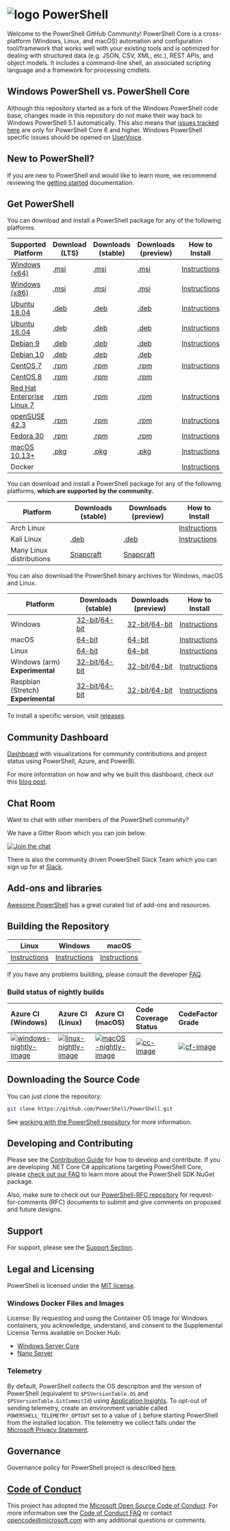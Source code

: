 # ![logo][] PowerShell

Welcome to the PowerShell GitHub Community!
PowerShell Core is a cross-platform (Windows, Linux, and macOS) automation and configuration tool/framework that works well with your existing tools and is optimized
for dealing with structured data (e.g. JSON, CSV, XML, etc.), REST APIs, and object models.
It includes a command-line shell, an associated scripting language and a framework for processing cmdlets.

[logo]: https://raw.githubusercontent.com/PowerShell/PowerShell/master/assets/ps_black_64.svg?sanitize=true

## Windows PowerShell vs. PowerShell Core

Although this repository started as a fork of the Windows PowerShell code base, changes made in this repository do not make their way back to Windows PowerShell 5.1 automatically.
This also means that [issues tracked here][issues] are only for PowerShell Core 6 and higher.
Windows PowerShell specific issues should be opened on [UserVoice][].

[issues]: https://github.com/PowerShell/PowerShell/issues
[UserVoice]: https://windowsserver.uservoice.com/forums/301869-powershell

## New to PowerShell?

If you are new to PowerShell and would like to learn more, we recommend reviewing the [getting started][] documentation.

[getting started]: https://github.com/PowerShell/PowerShell/tree/master/docs/learning-powershell

## Get PowerShell

You can download and install a PowerShell package for any of the following platforms.

| Supported Platform                         | Download (LTS)          | Downloads (stable)      | Downloads (preview)   | How to Install                |
| -------------------------------------------| ------------------------| ------------------------| ----------------------| ------------------------------|
| [Windows (x64)][corefx-win]                | [.msi][rl-windows-64]   | [.msi][rl-windows-64]   | [.msi][pv-windows-64] | [Instructions][in-windows]    |
| [Windows (x86)][corefx-win]                | [.msi][rl-windows-86]   | [.msi][rl-windows-86]   | [.msi][pv-windows-86] | [Instructions][in-windows]    |
| [Ubuntu 18.04][corefx-linux]               | [.deb][lts-ubuntu18]    | [.deb][rl-ubuntu18]     | [.deb][pv-ubuntu18]   | [Instructions][in-ubuntu18]   |
| [Ubuntu 16.04][corefx-linux]               | [.deb][lts-ubuntu16]    | [.deb][rl-ubuntu16]     | [.deb][pv-ubuntu16]   | [Instructions][in-ubuntu16]   |
| [Debian 9][corefx-linux]                   | [.deb][lts-debian9]     | [.deb][rl-debian9]      | [.deb][pv-debian9]    | [Instructions][in-deb9]       |
| [Debian 10][corefx-linux]                  | [.deb][lts-debian10]    | [.deb][rl-debian10]     | [.deb][pv-debian10]   |                               |
| [CentOS 7][corefx-linux]                   | [.rpm][lts-centos]      | [.rpm][rl-centos]       | [.rpm][pv-centos]     | [Instructions][in-centos]     |
| [CentOS 8][corefx-linux]                   | [.rpm][lts-centos8]     | [.rpm][rl-centos8]      | [.rpm][pv-centos8]    |                               |
| [Red Hat Enterprise Linux 7][corefx-linux] | [.rpm][lts-centos]      | [.rpm][rl-centos]       | [.rpm][pv-centos]     | [Instructions][in-rhel7]      |
| [openSUSE 42.3][corefx-linux]              | [.rpm][lts-centos]      | [.rpm][rl-centos]       | [.rpm][pv-centos]     | [Instructions][in-opensuse]   |
| [Fedora 30][corefx-linux]                  | [.rpm][lts-centos]      | [.rpm][rl-centos]       | [.rpm][pv-centos]     | [Instructions][in-fedora]     |
| [macOS 10.13+][corefx-macos]               | [.pkg][lts-macos]       | [.pkg][rl-macos]        | [.pkg][pv-macos]      | [Instructions][in-macos]      |
| Docker                                     |                         |                         |                       | [Instructions][in-docker]     |

You can download and install a PowerShell package for any of the following platforms, **which are supported by the community.**

| Platform                 | Downloads (stable)      | Downloads (preview)           | How to Install                |
| -------------------------| ------------------------| ----------------------------- | ------------------------------|
| Arch Linux               |                         |                               | [Instructions][in-archlinux]  |
| Kali Linux               | [.deb][rl-ubuntu16]     | [.deb][pv-ubuntu16]           | [Instructions][in-kali]       |
| Many Linux distributions | [Snapcraft][rl-snap]    | [Snapcraft][pv-snap]          |                               |

You can also download the PowerShell binary archives for Windows, macOS and Linux.

| Platform                            | Downloads (stable)                               | Downloads (preview)                             | How to Install                                 |
| ------------------------------------| ------------------------------------------------ | ------------------------------------------------| -----------------------------------------------|
| Windows                             | [32-bit][rl-winx86-zip]/[64-bit][rl-winx64-zip]  | [32-bit][pv-winx86-zip]/[64-bit][pv-winx64-zip] | [Instructions][in-windows-zip]                 |
| macOS                               | [64-bit][rl-macos-tar]                           | [64-bit][pv-macos-tar]                          | [Instructions][in-tar-macos]                   |
| Linux                               | [64-bit][rl-linux-tar]                           | [64-bit][pv-linux-tar]                          | [Instructions][in-tar-linux]                   |
| Windows (arm) **Experimental**      | [32-bit][rl-winarm]/[64-bit][rl-winarm64]        | [32-bit][pv-winarm]/[64-bit][pv-winarm64]       | [Instructions][in-arm]                         |
| Raspbian (Stretch) **Experimental** | [32-bit][rl-arm32]/[64-bit][rl-arm64]    | [32-bit][pv-arm32]/[64-bit][pv-arm64]           | [Instructions][in-raspbian]                    |

[lts-ubuntu18]: https://github.com/PowerShell/PowerShell/releases/download/v7.0.0/powershell-lts_7.0.0-1.ubuntu.18.04_amd64.deb
[lts-ubuntu16]: https://github.com/PowerShell/PowerShell/releases/download/v7.0.0/powershell-lts_7.0.0-1.ubuntu.16.04_amd64.deb
[lts-debian9]: https://github.com/PowerShell/PowerShell/releases/download/v7.0.0/powershell-lts_7.0.0-1.debian.9_amd64.deb
[lts-debian10]: https://github.com/PowerShell/PowerShell/releases/download/v7.0.0/powershell-lts_7.0.0-1.debian.10_amd64.deb
[lts-centos]: https://github.com/PowerShell/PowerShell/releases/download/v7.0.0/powershell-lts-7.0.0-1.rhel.7.x86_64.rpm
[lts-centos8]: https://github.com/PowerShell/PowerShell/releases/download/v7.0.0/powershell-lts-7.0.0-1.centos.8.x86_64.rpm
[lts-macos]: https://github.com/PowerShell/PowerShell/releases/download/v7.0.0/powershell-lts-7.0.0-osx-x64.pkg

[rl-windows-64]: https://github.com/PowerShell/PowerShell/releases/download/v7.0.0/PowerShell-7.0.0-win-x64.msi
[rl-windows-86]: https://github.com/PowerShell/PowerShell/releases/download/v7.0.0/PowerShell-7.0.0-win-x86.msi
[rl-ubuntu18]: https://github.com/PowerShell/PowerShell/releases/download/v7.0.0/powershell_7.0.0-1.ubuntu.18.04_amd64.deb
[rl-ubuntu16]: https://github.com/PowerShell/PowerShell/releases/download/v7.0.0/powershell_7.0.0-1.ubuntu.16.04_amd64.deb
[rl-debian9]: https://github.com/PowerShell/PowerShell/releases/download/v7.0.0/powershell_7.0.0-1.debian.9_amd64.deb
[rl-debian10]: https://github.com/PowerShell/PowerShell/releases/download/v7.0.0/powershell_7.0.0-1.debian.10_amd64.deb
[rl-centos]: https://github.com/PowerShell/PowerShell/releases/download/v7.0.0/powershell-7.0.0-1.rhel.7.x86_64.rpm
[rl-centos8]: https://github.com/PowerShell/PowerShell/releases/download/v7.0.0/powershell-7.0.0-1.centos.8.x86_64.rpm
[rl-macos]: https://github.com/PowerShell/PowerShell/releases/download/v7.0.0/powershell-7.0.0-osx-x64.pkg
[rl-winarm]: https://github.com/PowerShell/PowerShell/releases/download/v7.0.0/PowerShell-7.0.0-win-arm32.zip
[rl-winarm64]: https://github.com/PowerShell/PowerShell/releases/download/v7.0.0/PowerShell-7.0.0-win-arm64.zip
[rl-winx86-zip]: https://github.com/PowerShell/PowerShell/releases/download/v7.0.0/PowerShell-7.0.0-win-x86.zip
[rl-winx64-zip]: https://github.com/PowerShell/PowerShell/releases/download/v7.0.0/PowerShell-7.0.0-win-x64.zip
[rl-macos-tar]: https://github.com/PowerShell/PowerShell/releases/download/v7.0.0/powershell-7.0.0-osx-x64.tar.gz
[rl-linux-tar]: https://github.com/PowerShell/PowerShell/releases/download/v7.0.0/powershell-7.0.0-linux-x64.tar.gz
[rl-arm32]: https://github.com/PowerShell/PowerShell/releases/download/v7.0.0/powershell-7.0.0-linux-arm32.tar.gz
[rl-arm64]: https://github.com/PowerShell/PowerShell/releases/download/v7.0.0/powershell-7.0.0-linux-arm64.tar.gz
[rl-snap]: https://snapcraft.io/powershell

[pv-windows-64]: https://github.com/PowerShell/PowerShell/releases/download/v7.1.0-preview.1/PowerShell-7.1.0-preview.1-win-x64.msi
[pv-windows-86]: https://github.com/PowerShell/PowerShell/releases/download/v7.1.0-preview.1/PowerShell-7.1.0-preview.1-win-x86.msi
[pv-ubuntu18]: https://github.com/PowerShell/PowerShell/releases/download/v7.1.0-preview.1/powershell-preview_7.1.0-preview.1-1.ubuntu.18.04_amd64.deb
[pv-ubuntu16]: https://github.com/PowerShell/PowerShell/releases/download/v7.1.0-preview.1/powershell-preview_7.1.0-preview.1-1.ubuntu.16.04_amd64.deb
[pv-debian9]: https://github.com/PowerShell/PowerShell/releases/download/v7.1.0-preview.1/powershell-preview_7.1.0-preview.1-1.debian.9_amd64.deb
[pv-debian10]: https://github.com/PowerShell/PowerShell/releases/download/v7.1.0-preview.1/powershell-preview_7.1.0-preview.1-1.debian.10_amd64.deb
[pv-centos]: https://github.com/PowerShell/PowerShell/releases/download/v7.1.0-preview.1/powershell-preview-7.1.0_preview.1-1.rhel.7.x86_64.rpm
[pv-centos8]: https://github.com/PowerShell/PowerShell/releases/download/v7.1.0-preview.1/powershell-preview-7.1.0_preview.1-1.centos.8.x86_64.rpm
[pv-macos]: https://github.com/PowerShell/PowerShell/releases/download/v7.1.0-preview.1/powershell-7.1.0-preview.1-osx-x64.pkg
[pv-winarm]: https://github.com/PowerShell/PowerShell/releases/download/v7.1.0-preview.1/PowerShell-7.1.0-preview.1-win-arm32.zip
[pv-winarm64]: https://github.com/PowerShell/PowerShell/releases/download/v7.1.0-preview.1/PowerShell-7.1.0-preview.1-win-arm64.zip
[pv-winx86-zip]: https://github.com/PowerShell/PowerShell/releases/download/v7.1.0-preview.1/PowerShell-7.1.0-preview.1-win-x86.zip
[pv-winx64-zip]: https://github.com/PowerShell/PowerShell/releases/download/v7.1.0-preview.1/PowerShell-7.1.0-preview.1-win-x64.zip
[pv-macos-tar]: https://github.com/PowerShell/PowerShell/releases/download/v7.1.0-preview.1/powershell-7.1.0-preview.1-osx-x64.tar.gz
[pv-linux-tar]: https://github.com/PowerShell/PowerShell/releases/download/v7.1.0-preview.1/powershell-7.1.0-preview.1-linux-x64.tar.gz
[pv-arm32]: https://github.com/PowerShell/PowerShell/releases/download/v7.1.0-preview.1/powershell-7.1.0-preview.1-linux-arm32.tar.gz
[pv-arm64]: https://github.com/PowerShell/PowerShell/releases/download/v7.1.0-preview.1/powershell-7.1.0-preview.1-linux-arm64.tar.gz
[pv-snap]: https://snapcraft.io/powershell-preview

[in-windows]: https://docs.microsoft.com/powershell/scripting/install/installing-powershell-core-on-windows?view=powershell-7
[in-ubuntu14]: https://docs.microsoft.com/powershell/scripting/install/installing-powershell-core-on-linux?view=powershell-7#ubuntu-1404
[in-ubuntu16]: https://docs.microsoft.com/powershell/scripting/install/installing-powershell-core-on-linux?view=powershell-7#ubuntu-1604
[in-ubuntu18]: https://docs.microsoft.com/powershell/scripting/install/installing-powershell-core-on-linux?view=powershell-7#ubuntu-1804
[in-deb9]: https://docs.microsoft.com/powershell/scripting/install/installing-powershell-core-on-linux?view=powershell-7#debian-9
[in-centos]: https://docs.microsoft.com/powershell/scripting/install/installing-powershell-core-on-linux?view=powershell-7#centos-7
[in-rhel7]: https://docs.microsoft.com/powershell/scripting/install/installing-powershell-core-on-linux?view=powershell-7#red-hat-enterprise-linux-rhel-7
[in-opensuse]: https://docs.microsoft.com/powershell/scripting/install/installing-powershell-core-on-linux?view=powershell-7#opensuse
[in-fedora]: https://docs.microsoft.com/powershell/scripting/install/installing-powershell-core-on-linux?view=powershell-7#fedora
[in-archlinux]: https://docs.microsoft.com/powershell/scripting/install/installing-powershell-core-on-linux?view=powershell-7#arch-linux
[in-macos]: https://docs.microsoft.com/powershell/scripting/install/installing-powershell-core-on-macos?view=powershell-7
[in-docker]: https://github.com/PowerShell/PowerShell-Docker
[in-kali]: https://docs.microsoft.com/powershell/scripting/install/installing-powershell-core-on-linux?view=powershell-7#kali
[in-windows-zip]: https://docs.microsoft.com/powershell/scripting/install/installing-powershell-core-on-windows?view=powershell-7#zip
[in-tar-linux]: https://docs.microsoft.com/powershell/scripting/install/installing-powershell-core-on-linux?view=powershell-7#binary-archives
[in-tar-macos]: https://docs.microsoft.com/powershell/scripting/install/installing-powershell-core-on-macos?view=powershell-7#binary-archives
[in-raspbian]: https://docs.microsoft.com/powershell/scripting/install/installing-powershell-core-on-linux?view=powershell-7#raspbian
[in-arm]: https://docs.microsoft.com/powershell/scripting/install/powershell-core-on-arm?view=powershell-7
[corefx-win]:https://github.com/dotnet/core/blob/master/release-notes/3.0/3.0-supported-os.md#windows
[corefx-linux]:https://github.com/dotnet/core/blob/master/release-notes/3.0/3.0-supported-os.md#linux
[corefx-macos]:https://github.com/dotnet/core/blob/master/release-notes/3.0/3.0-supported-os.md#macos

To install a specific version, visit [releases](https://github.com/PowerShell/PowerShell/releases).

## Community Dashboard

[Dashboard](https://aka.ms/psgithubbi) with visualizations for community contributions and project status using PowerShell, Azure, and PowerBI.

For more information on how and why we built this dashboard, check out this [blog post](https://blogs.msdn.microsoft.com/powershell/2017/01/31/powershell-open-source-community-dashboard/).

## Chat Room

Want to chat with other members of the PowerShell community?

We have a Gitter Room which you can join below.

[![Join the chat](https://img.shields.io/static/v1.svg?label=chat&message=on%20gitter&color=informational&logo=gitter)](https://gitter.im/PowerShell/PowerShell?utm_source=badge&utm_medium=badge&utm_campaign=pr-badge&utm_content=badge)

There is also the community driven PowerShell Slack Team which you can sign up for at [Slack].

[Slack]: http://slack.poshcode.org

## Add-ons and libraries

[Awesome PowerShell](https://github.com/janikvonrotz/awesome-powershell) has a great curated list of add-ons and resources.

## Building the Repository

| Linux                    | Windows                    | macOS                   |
|--------------------------|----------------------------|------------------------|
| [Instructions][bd-linux] | [Instructions][bd-windows] | [Instructions][bd-macOS] |

If you have any problems building, please consult the developer [FAQ][].

### Build status of nightly builds

| Azure CI (Windows)                       | Azure CI (Linux)                               | Azure CI (macOS)                               | Code Coverage Status     | CodeFactor Grade         |
|:-----------------------------------------|:-----------------------------------------------|:-----------------------------------------------|:-------------------------|:-------------------------|
| [![windows-nightly-image][]][windows-nightly-site] | [![linux-nightly-image][]][linux-nightly-site] | [![macOS-nightly-image][]][macos-nightly-site] | [![cc-image][]][cc-site] | [![cf-image][]][cf-site] |

[bd-linux]: https://github.com/PowerShell/PowerShell/tree/master/docs/building/linux.md
[bd-windows]: https://github.com/PowerShell/PowerShell/tree/master/docs/building/windows-core.md
[bd-macOS]: https://github.com/PowerShell/PowerShell/tree/master/docs/building/macos.md

[FAQ]: https://github.com/PowerShell/PowerShell/tree/master/docs/FAQ.md

[az-windows-image]: https://powershell.visualstudio.com/PowerShell/_apis/build/status/PowerShell-CI-windows?branchName=master
[az-windows-site]: https://powershell.visualstudio.com/PowerShell/_build?definitionId=19
[az-linux-image]: https://powershell.visualstudio.com/PowerShell/_apis/build/status/PowerShell-CI-linux?branchName=master
[az-linux-site]: https://powershell.visualstudio.com/PowerShell/_build?definitionId=17
[az-macos-image]: https://powershell.visualstudio.com/PowerShell/_apis/build/status/PowerShell-CI-macos?branchName=master
[az-macos-site]: https://powershell.visualstudio.com/PowerShell/_build?definitionId=14
[az-spell-image]: https://powershell.visualstudio.com/PowerShell/_apis/build/status/PowerShell-CI-static-analysis?branchName=master
[az-spell-site]: https://powershell.visualstudio.com/PowerShell/_build?definitionId=22
[windows-nightly-site]: https://powershell.visualstudio.com/PowerShell/_build/latest?definitionId=32
[linux-nightly-site]: https://powershell.visualstudio.com/PowerShell/_build?definitionId=23
[macos-nightly-site]: https://powershell.visualstudio.com/PowerShell/_build?definitionId=24
[windows-nightly-image]: https://powershell.visualstudio.com/PowerShell/_apis/build/status/PowerShell-CI-Windows-daily
[linux-nightly-image]: https://powershell.visualstudio.com/PowerShell/_apis/build/status/PowerShell-CI-linux-daily?branchName=master
[macOS-nightly-image]: https://powershell.visualstudio.com/PowerShell/_apis/build/status/PowerShell-CI-macos-daily?branchName=master
[cc-site]: https://codecov.io/gh/PowerShell/PowerShell
[cc-image]: https://codecov.io/gh/PowerShell/PowerShell/branch/master/graph/badge.svg
[cf-site]: https://www.codefactor.io/repository/github/powershell/powershell
[cf-image]: https://www.codefactor.io/repository/github/powershell/powershell/badge

## Downloading the Source Code

You can just clone the repository:

```sh
git clone https://github.com/PowerShell/PowerShell.git
```

See [working with the PowerShell repository](https://github.com/PowerShell/PowerShell/tree/master/docs/git) for more information.

## Developing and Contributing

Please see the [Contribution Guide][] for how to develop and contribute.
If you are developing .NET Core C# applications targeting PowerShell Core, please [check out our FAQ][] to learn more about the PowerShell SDK NuGet package.

Also, make sure to check out our [PowerShell-RFC repository](https://github.com/powershell/powershell-rfc) for request-for-comments (RFC) documents to submit and give comments on proposed and future designs.

[Contribution Guide]: https://github.com/PowerShell/PowerShell/blob/master/.github/CONTRIBUTING.md
[check out our FAQ]: https://github.com/PowerShell/PowerShell/tree/master/docs/FAQ.md#where-do-i-get-the-powershell-core-sdk-package

## Support

For support, please see the [Support Section][].

[Support Section]: https://github.com/PowerShell/PowerShell/tree/master/.github/SUPPORT.md

## Legal and Licensing

PowerShell is licensed under the [MIT license][].

[MIT license]: https://github.com/PowerShell/PowerShell/tree/master/LICENSE.txt

### Windows Docker Files and Images

License: By requesting and using the Container OS Image for Windows containers, you acknowledge, understand, and consent to the Supplemental License Terms available on Docker Hub:

- [Windows Server Core](https://hub.docker.com/r/microsoft/windowsservercore/)
- [Nano Server](https://hub.docker.com/r/microsoft/nanoserver/)

### Telemetry

By default, PowerShell collects the OS description and the version of PowerShell (equivalent to `$PSVersionTable.OS` and `$PSVersionTable.GitCommitId`) using [Application Insights](https://azure.microsoft.com/services/application-insights/).
To opt-out of sending telemetry, create an environment variable called `POWERSHELL_TELEMETRY_OPTOUT` set to a value of `1` before starting PowerShell from the installed location.
The telemetry we collect falls under the [Microsoft Privacy Statement](https://privacy.microsoft.com/privacystatement/).

## Governance

Governance policy for PowerShell project is described [here][].

[here]: https://github.com/PowerShell/PowerShell/blob/master/docs/community/governance.md

## [Code of Conduct][conduct-md]

This project has adopted the [Microsoft Open Source Code of Conduct][conduct-code].
For more information see the [Code of Conduct FAQ][conduct-FAQ] or contact [opencode@microsoft.com][conduct-email] with any additional questions or comments.

[conduct-code]: https://opensource.microsoft.com/codeofconduct/
[conduct-FAQ]: https://opensource.microsoft.com/codeofconduct/faq/
[conduct-email]: mailto:opencode@microsoft.com
[conduct-md]: https://github.com/PowerShell/PowerShell/tree/master/CODE_OF_CONDUCT.md
